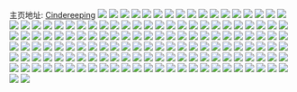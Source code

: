 主页地址: [Cindereeping](https://weibo.com/u/2816469515) 
![](https://wx4.sinaimg.cn/mw2000/a7dfea0bly1h9qkac1rp2j20u0140dlm.jpg) 
![](https://wx4.sinaimg.cn/mw2000/a7dfea0bly1h9qkacxm6ej20u0140qi7.jpg) 
![](https://wx4.sinaimg.cn/mw2000/a7dfea0bly1h9qkae8q6xj20u0140ap2.jpg) 
![](https://wx4.sinaimg.cn/mw2000/a7dfea0bly1h9qkaeld74j20u0140jyx.jpg) 
![](https://wx4.sinaimg.cn/mw2000/a7dfea0bly1h9qkaexbmbj20u01hcdjo.jpg) 
![](https://wx4.sinaimg.cn/mw2000/a7dfea0bly1h9qkafcgqrj20u01400wr.jpg) 
![](https://wx4.sinaimg.cn/mw2000/a7dfea0bly1h9qkaql0e2j20u0140jzi.jpg) 
![](https://wx4.sinaimg.cn/mw2000/a7dfea0bgy1h8y0arzdahj20u01syq7g.jpg) 
![](https://wx4.sinaimg.cn/mw2000/a7dfea0bgy1h8y0arp7jij20u01407ag.jpg) 
![](https://wx4.sinaimg.cn/mw2000/a7dfea0bgy1h8hvp3ew7mj20u01407bn.jpg) 
![](https://wx4.sinaimg.cn/mw2000/a7dfea0bgy1h8hvp4f1pzj20u0140tj1.jpg) 
![](https://wx4.sinaimg.cn/mw2000/a7dfea0bgy1h6r7u6nc9ej23402c0kjo.jpg) 
![](https://wx4.sinaimg.cn/mw2000/a7dfea0bgy1h65wd6qiwsj20tu13uage.jpg) 
![](https://wx4.sinaimg.cn/mw2000/a7dfea0bgy1h59ti2e5n0j23402c01kz.jpg) 
![](https://wx4.sinaimg.cn/mw2000/a7dfea0bgy1h59ti6dor0j23401qyu0y.jpg) 
![](https://wx4.sinaimg.cn/mw2000/a7dfea0bgy1h59ti8knh5j23402c0u0y.jpg) 
![](https://wx4.sinaimg.cn/mw2000/a7dfea0bgy1h59tibg1nfj23401qyqv6.jpg) 
![](https://wx4.sinaimg.cn/mw2000/a7dfea0bgy1h535iffdb6j22c0340qv7.jpg) 
![](https://wx4.sinaimg.cn/mw2000/a7dfea0bgy1h535iim55qj23402c0x6q.jpg) 
![](https://wx4.sinaimg.cn/mw2000/a7dfea0bly1h4v1rbzgvzj21sc2dskjm.jpg) 
![](https://wx4.sinaimg.cn/mw2000/a7dfea0bgy1h3gqh32z3jj23402c0e82.jpg) 
![](https://wx4.sinaimg.cn/mw2000/a7dfea0bgy1h2cgmtnmy0j21hd0u00y8.jpg) 
![](https://wx4.sinaimg.cn/mw2000/a7dfea0bgy1h2cgmv26xwj20u01hen3o.jpg) 
![](https://wx4.sinaimg.cn/mw2000/a7dfea0bgy1h2cgmwbislj20u01hen5z.jpg) 
![](https://wx4.sinaimg.cn/mw2000/a7dfea0bgy1h2cgmvgebmj20u01hdteh.jpg) 
![](https://wx4.sinaimg.cn/mw2000/a7dfea0bgy1h2cgmvu9hdj20u01hdgr7.jpg) 
![](https://wx4.sinaimg.cn/mw2000/a7dfea0bgy1h2cgmuocyqj21he0u0qbi.jpg) 
![](https://wx4.sinaimg.cn/mw2000/a7dfea0bgy1h1wiv8z5qkj20kc0xcgsa.jpg) 
![](https://wx4.sinaimg.cn/mw2000/a7dfea0bgy1h1wiv8codvj20u01synal.jpg) 
![](https://wx4.sinaimg.cn/mw2000/0034BCnFgy1gvbfvtwwawj61400u0jvh02.jpg) 
![](https://wx4.sinaimg.cn/mw2000/0034BCnFgy1gvbfvuc8u4j61400u042r02.jpg) 
![](https://wx4.sinaimg.cn/mw2000/0034BCnFgy1gvbfvuoei5j61400u0q7b02.jpg) 
![](https://wx4.sinaimg.cn/mw2000/0034BCnFgy1gvbfvv6vfdj61400u042o02.jpg) 
![](https://wx4.sinaimg.cn/mw2000/a7dfea0bgy1gqusl2jesuj22c0340npd.jpg) 
![](https://wx4.sinaimg.cn/mw2000/a7dfea0bgy1gqusl4zbhtj22c03401ky.jpg) 
![](https://wx4.sinaimg.cn/mw2000/a7dfea0bgy1gqusl7d6lsj21pc29r4qq.jpg) 
![](https://wx4.sinaimg.cn/mw2000/a7dfea0bgy1gqusl8kvc5j21zh2nbqv5.jpg) 
![](https://wx4.sinaimg.cn/mw2000/a7dfea0bgy1gquslb9ir6j21vo2i8hdu.jpg) 
![](https://wx4.sinaimg.cn/mw2000/a7dfea0bgy1gqusla7ptyj21jy22mkjm.jpg) 
![](https://wx4.sinaimg.cn/mw2000/a7dfea0bgy1gq0jrc3gw6j21sc2dsu0y.jpg) 
![](https://wx4.sinaimg.cn/mw2000/a7dfea0bgy1gq0jr896ogj21sc2dshdu.jpg) 
![](https://wx4.sinaimg.cn/mw2000/a7dfea0bgy1gq0jrfpidrj21sc2ds1kz.jpg) 
![](https://wx4.sinaimg.cn/mw2000/a7dfea0bgy1gq0jrjlqm5j21sc2ds1kz.jpg) 
![](https://wx4.sinaimg.cn/mw2000/a7dfea0bgy1gq0jrn9eptj21sc2dsx6q.jpg) 
![](https://wx4.sinaimg.cn/mw2000/a7dfea0bgy1gq0jrqz8twj21sc2dsx6q.jpg) 
![](https://wx4.sinaimg.cn/mw2000/a7dfea0bgy1gq0jrtqzxkj21sc2dskjm.jpg) 
![](https://wx4.sinaimg.cn/mw2000/a7dfea0bgy1gq0jrx7s3cj21sc2ds1kz.jpg) 
![](https://wx4.sinaimg.cn/mw2000/a7dfea0bgy1gq0js0mqlxj21sc2ds7wj.jpg) 
![](https://wx4.sinaimg.cn/mw2000/a7dfea0bgy1gpavhmkmxqj21400u0dr8.jpg) 
![](https://wx4.sinaimg.cn/mw2000/a7dfea0bgy1gpavhloz3lj21400u04ax.jpg) 
![](https://wx4.sinaimg.cn/mw2000/a7dfea0bgy1gm0iauhnjtj22c0340hdv.jpg) 
![](https://wx4.sinaimg.cn/mw2000/a7dfea0bgy1gm0iaydasbj23402c04qr.jpg) 
![](https://wx4.sinaimg.cn/mw2000/a7dfea0bgy1gm0ib4jsgyj22c0340npg.jpg) 
![](https://wx4.sinaimg.cn/mw2000/a7dfea0bgy1gm0iba1sxdj22c0340x6t.jpg) 
![](https://wx4.sinaimg.cn/mw2000/a7dfea0bgy1gm0ibedd3pj23402c0qv7.jpg) 
![](https://wx4.sinaimg.cn/mw2000/a7dfea0bgy1gm0ibkv9gdj23402c0b2c.jpg) 
![](https://wx4.sinaimg.cn/mw2000/a7dfea0bgy1gm0ibppwafj23402c0npe.jpg) 
![](https://wx4.sinaimg.cn/mw2000/a7dfea0bgy1gm0iburns5j23402c04qr.jpg) 
![](https://wx4.sinaimg.cn/mw2000/a7dfea0bgy1gm0ibyn00gj23402c01ky.jpg) 
![](https://wx4.sinaimg.cn/mw2000/a7dfea0bgy1gm0ic1t3rtj23402c0kjl.jpg) 
![](https://wx4.sinaimg.cn/mw2000/a7dfea0bgy1gm0ic5uwlfj23402c0u0y.jpg) 
![](https://wx4.sinaimg.cn/mw2000/a7dfea0bgy1gm0icakznij23402c01kz.jpg) 
![](https://wx4.sinaimg.cn/mw2000/a7dfea0bgy1gl5ayuerzxj20u019bafi.jpg) 
![](https://wx4.sinaimg.cn/mw2000/a7dfea0bgy1gl5ayry56dj20u019baei.jpg) 
![](https://wx4.sinaimg.cn/mw2000/a7dfea0bgy1gl5aytuoffj20u019bqb4.jpg) 
![](https://wx4.sinaimg.cn/mw2000/a7dfea0bgy1gl5aytf2fij20u0140qfz.jpg) 
![](https://wx4.sinaimg.cn/mw2000/a7dfea0bgy1gl5ayusal3j20u0140dmi.jpg) 
![](https://wx4.sinaimg.cn/mw2000/a7dfea0bgy1gl5ayvvao6j20u0140qf9.jpg) 
![](https://wx4.sinaimg.cn/mw2000/a7dfea0bgy1gl5ayyh6uhj20u019bn6c.jpg) 
![](https://wx4.sinaimg.cn/mw2000/a7dfea0bgy1gl5ayywe2ej20u019bqb6.jpg) 
![](https://wx4.sinaimg.cn/mw2000/a7dfea0bgy1gl5ayrkiruj20u019btf5.jpg) 
![](https://wx4.sinaimg.cn/mw2000/a7dfea0bgy1gkwt5q5gefj20rs0rsn8c.jpg) 
![](https://wx4.sinaimg.cn/mw2000/a7dfea0bgy1gknm3q3cqfj22c02c0b2a.jpg) 
![](https://wx4.sinaimg.cn/mw2000/a7dfea0bgy1gknm3rapovj21o0190b1u.jpg) 
![](https://wx4.sinaimg.cn/mw2000/a7dfea0bgy1gknm3sg07nj21o01o04qp.jpg) 
![](https://wx4.sinaimg.cn/mw2000/a7dfea0bgy1gknm3t0ovjj20qo0zk7eu.jpg) 
![](https://wx4.sinaimg.cn/mw2000/a7dfea0bgy1gknm41aoklj21o01o0u10.jpg) 
![](https://wx4.sinaimg.cn/mw2000/a7dfea0bgy1gjxc7ja4u3j21sy0u0x4x.jpg) 
![](https://wx4.sinaimg.cn/mw2000/a7dfea0bgy1gjxc7hmzg5j21400u0jxb.jpg) 
![](https://wx4.sinaimg.cn/mw2000/a7dfea0bgy1gjxc7gze7fj20u0140jyt.jpg) 
![](https://wx4.sinaimg.cn/mw2000/a7dfea0bgy1gjxc7kn3oij21sy0u07qn.jpg) 
![](https://wx4.sinaimg.cn/mw2000/a7dfea0bgy1gjxc8eex8dj213u0tuwpf.jpg) 
![](https://wx4.sinaimg.cn/mw2000/a7dfea0bgy1gjxc7otdtlj21sy0u0k84.jpg) 
![](https://wx4.sinaimg.cn/mw2000/a7dfea0bgy1gjra9f85pwj20u00wt10t.jpg) 
![](https://wx4.sinaimg.cn/mw2000/a7dfea0bgy1gjra92wlt4j20u00u0jyy.jpg) 
![](https://wx4.sinaimg.cn/mw2000/a7dfea0bgy1gjra93aqw6j20rs15otdl.jpg) 
![](https://wx4.sinaimg.cn/mw2000/a7dfea0bgy1gjra93pbehj20u00u0jxn.jpg) 
![](https://wx4.sinaimg.cn/mw2000/a7dfea0bgy1gjra92bu0rj20mz0o442h.jpg) 
![](https://wx4.sinaimg.cn/mw2000/a7dfea0bgy1ggjrwuijm1j21tz2iob2b.jpg) 
![](https://wx4.sinaimg.cn/mw2000/a7dfea0bgy1ggjrw9bvd7j21w02jgqv6.jpg) 
![](https://wx4.sinaimg.cn/mw2000/a7dfea0bgy1ggjrx9iyl5j21v32io1kz.jpg) 
![](https://wx4.sinaimg.cn/mw2000/a7dfea0bgy1ggjrveruufj22aw1epb2a.jpg) 
![](https://wx4.sinaimg.cn/mw2000/a7dfea0bgy1ggjrxrd9o3j23402c0hdt.jpg) 
![](https://wx4.sinaimg.cn/mw2000/a7dfea0bgy1ggjrxdqgwuj21v92iou0y.jpg) 
![](https://wx4.sinaimg.cn/mw2000/a7dfea0bgy1ggjrwhfhg0j21e61kdhdt.jpg) 
![](https://wx4.sinaimg.cn/mw2000/a7dfea0bgy1ggjrxioidoj21ai2bm4qp.jpg) 
![](https://wx4.sinaimg.cn/mw2000/a7dfea0bgy1ggjrxnzhmfj21w02iox6p.jpg) 
![](https://wx4.sinaimg.cn/mw2000/a7dfea0bgy3gefhc3q7k6j21kw16onpd.jpg) 
![](https://wx4.sinaimg.cn/mw2000/a7dfea0bgy3gefhbyh00yj20hs0dcjsx.jpg) 
![](https://wx4.sinaimg.cn/mw2000/a7dfea0bgy1gduvrfqft0j20mi0u0tty.jpg) 
![](https://wx4.sinaimg.cn/mw2000/a7dfea0bgy1gduvrj0kq9j20mi0u0tso.jpg) 
![](https://wx4.sinaimg.cn/mw2000/a7dfea0bgy1gduvrlk7h3j20mi0u0ha2.jpg) 
![](https://wx4.sinaimg.cn/mw2000/a7dfea0bgy1gdkyd8707tj20ku1f6u0g.jpg) 
![](https://wx4.sinaimg.cn/mw2000/a7dfea0bgy1gdbssyxxysj22c03407wh.jpg) 
![](https://wx4.sinaimg.cn/mw2000/a7dfea0bgy1gdbsv9ge0dj20mi0u04qp.jpg) 
![](https://wx4.sinaimg.cn/mw2000/a7dfea0bgy1gdbsvussbpj20mi0u01kx.jpg) 
![](https://wx4.sinaimg.cn/mw2000/a7dfea0bgy1gdbst8zg1yj22c02c04qp.jpg) 
![](https://wx4.sinaimg.cn/mw2000/a7dfea0bgy1gdbsuff4r3j23402c04qq.jpg) 
![](https://wx4.sinaimg.cn/mw2000/a7dfea0bgy1gdbsvwoomqj20mi0u07wh.jpg) 
![](https://wx4.sinaimg.cn/mw2000/a7dfea0bgy1gdbstoozq6j20tu0tu7wh.jpg) 
![](https://wx4.sinaimg.cn/mw2000/a7dfea0bgy1gdbssv9yzxj21h02m8x6u.jpg) 
![](https://wx4.sinaimg.cn/mw2000/a7dfea0bgy1gdbsurrmc7j213u0tue81.jpg) 
![](https://wx4.sinaimg.cn/mw2000/a7dfea0bgy1gdavj3ldj3j208k03kjrs.jpg) 
![](https://wx4.sinaimg.cn/mw2000/a7dfea0bgy1gd41287xlwj22c0340x6q.jpg) 
![](https://wx4.sinaimg.cn/mw2000/a7dfea0bgy1gd412cwmi2j23402c0u0z.jpg) 
![](https://wx4.sinaimg.cn/mw2000/a7dfea0bgy1gcr28fbcg0j20u01hc7g2.jpg) 
![](https://wx4.sinaimg.cn/mw2000/a7dfea0bgy1gbkb73zxqdj20n01dsqrl.jpg) 
![](https://wx4.sinaimg.cn/mw2000/a7dfea0bgy1gasus7ib7mj22c02c0qpc.jpg) 
![](https://wx4.sinaimg.cn/mw2000/a7dfea0bgy1gasusb49xbj22c02c0u0y.jpg) 
![](https://wx4.sinaimg.cn/mw2000/a7dfea0bgy1gasuscw9l7j20mb13njz7.jpg) 
![](https://wx4.sinaimg.cn/mw2000/a7dfea0bgy1gasus98suaj20n01ds125.jpg) 
![](https://wx4.sinaimg.cn/mw2000/a7dfea0bgy1g7ajpdz6mbj20ow1hc77k.jpg) 
![](https://wx4.sinaimg.cn/mw2000/a7dfea0bgy1g7ajpevdk2j20jg0jgaca.jpg) 
![](https://wx4.sinaimg.cn/mw2000/a7dfea0bgy1g7ajpg5imhj20tw1eowmg.jpg) 
![](https://wx4.sinaimg.cn/mw2000/a7dfea0bly1g75uc6cbo0j20s01ku7fj.jpg) 
![](https://wx4.sinaimg.cn/mw2000/a7dfea0bly1g75uc6ut8fj20s01o0h6r.jpg) 
![](https://wx4.sinaimg.cn/mw2000/a7dfea0bly1g75uc7b1msj20s01o0nid.jpg) 
![](https://wx4.sinaimg.cn/mw2000/a7dfea0bgy1g46l6cc9s3j21o0140b2a.jpg) 
![](https://wx4.sinaimg.cn/mw2000/a7dfea0bgy1g46l67utwtj21o0140npd.jpg) 
![](https://wx4.sinaimg.cn/mw2000/a7dfea0bgy1g46l68zvowj21o0140kjl.jpg) 
![](https://wx4.sinaimg.cn/mw2000/a7dfea0bgy1g46l6a7qofj213b1o0qv5.jpg) 
![](https://wx4.sinaimg.cn/mw2000/a7dfea0bgy1g46l65z4djj21o0140e81.jpg) 
![](https://wx4.sinaimg.cn/mw2000/a7dfea0bgy1g46l6dqqu0j21401o0qv5.jpg) 
![](https://wx4.sinaimg.cn/mw2000/a7dfea0bgy1g46l6f338jj21401o0qv5.jpg) 
![](https://wx4.sinaimg.cn/mw2000/a7dfea0bgy1g46l6gpag5j21o01407wi.jpg) 
![](https://wx4.sinaimg.cn/mw2000/a7dfea0bgy1g46l7h4tkgj21o01404qq.jpg) 
![](https://wx4.sinaimg.cn/mw2000/a7dfea0bgy1g3vvi1l5ouj21400u0n2m.jpg) 
![](https://wx4.sinaimg.cn/mw2000/a7dfea0bly1g236sdxcu0j20kq0trq5b.jpg) 
![](https://wx4.sinaimg.cn/mw2000/a7dfea0bgy1g1m7hibe02j21sy1sy4qp.jpg) 
![](https://wx4.sinaimg.cn/mw2000/a7dfea0bgy1g1m7hkwtufj21w01w0qv5.jpg) 
![](https://wx4.sinaimg.cn/mw2000/a7dfea0bly1fzq46zgem6j20u01hc7wi.jpg) 
![](https://wx4.sinaimg.cn/mw2000/a7dfea0bly1fzq4aicrcfj20qo1be1ky.jpg) 
![](https://wx4.sinaimg.cn/mw2000/a7dfea0bly1fzq49mf1s2j20u01hcapq.jpg) 
![](https://wx4.sinaimg.cn/mw2000/a7dfea0bly1fze5dpi9nbj20k00zkaep.jpg) 
